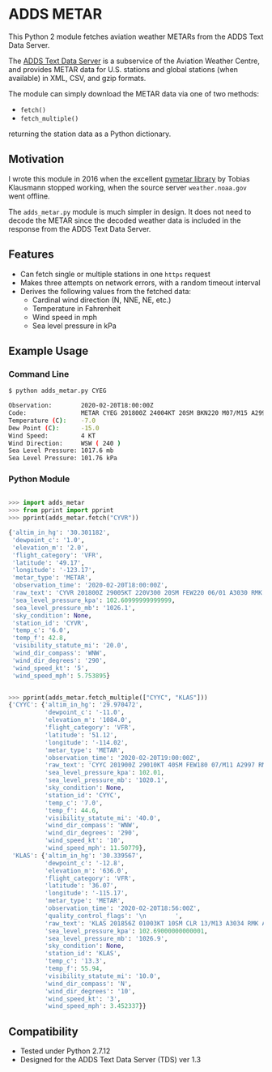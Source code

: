 # ADDS METAR
This Python 2 module fetches aviation weather METARs from the ADDS Text Data Server.

The [ADDS Text Data Server](https://aviationweather.gov/dataserver) is
a subservice of the Aviation Weather Centre, and provides METAR data
for U.S. stations and global stations (when available) in XML, CSV,
and gzip formats.

The module can simply download the METAR data via one of two methods:
 * ```fetch()```
 * ```fetch_multiple()```

returning the station data as a Python dictionary.


## Motivation

I wrote this module in 2016 when the excellent [pymetar
library](https://github.com/klausman/pymetar) by Tobias Klausmann stopped
working, when the source server ```weather.noaa.gov``` went offline.

The ```adds_metar.py``` module is much simpler in design. It does not
need to decode the METAR since the decoded weather data is included in
the response from the ADDS Text Data Server.


## Features

 * Can fetch single or multiple stations in one ```https``` request
 * Makes three attempts on network errors, with a random timeout interval
 * Derives the following values from the fetched data:
    * Cardinal wind direction (N, NNE, NE, etc.)
    * Temperature in Fahrenheit
    * Wind speed in mph
    * Sea level pressure in kPa


## Example Usage

### Command Line

```sh
$ python adds_metar.py CYEG

Observation:        2020-02-20T18:00:00Z
Code:               METAR CYEG 201800Z 24004KT 20SM BKN220 M07/M15 A2991 RMK CI5 SLP176
Temperature (C):    -7.0
Dew Point (C):      -15.0
Wind Speed:         4 KT
Wind Direction:     WSW ( 240 )
Sea Level Pressure: 1017.6 mb
Sea Level Pressure: 101.76 kPa
```

### Python Module

```python

>>> import adds_metar
>>> from pprint import pprint
>>> pprint(adds_metar.fetch("CYVR"))

{'altim_in_hg': '30.301182',
 'dewpoint_c': '1.0',
 'elevation_m': '2.0',
 'flight_category': 'VFR',
 'latitude': '49.17',
 'longitude': '-123.17',
 'metar_type': 'METAR',
 'observation_time': '2020-02-20T18:00:00Z',
 'raw_text': 'CYVR 201800Z 29005KT 220V300 20SM FEW220 06/01 A3030 RMK CI1 SLP261',
 'sea_level_pressure_kpa': 102.60999999999999,
 'sea_level_pressure_mb': '1026.1',
 'sky_condition': None,
 'station_id': 'CYVR',
 'temp_c': '6.0',
 'temp_f': 42.8,
 'visibility_statute_mi': '20.0',
 'wind_dir_compass': 'WNW',
 'wind_dir_degrees': '290',
 'wind_speed_kt': '5',
 'wind_speed_mph': 5.753895}


>>> pprint(adds_metar.fetch_multiple(["CYYC", "KLAS"]))
{'CYYC': {'altim_in_hg': '29.970472',
          'dewpoint_c': '-11.0',
          'elevation_m': '1084.0',
          'flight_category': 'VFR',
          'latitude': '51.12',
          'longitude': '-114.02',
          'metar_type': 'METAR',
          'observation_time': '2020-02-20T19:00:00Z',
          'raw_text': 'CYYC 201900Z 29010KT 40SM FEW180 07/M11 A2997 RMK AC1 AC TR SLP201',
          'sea_level_pressure_kpa': 102.01,
          'sea_level_pressure_mb': '1020.1',
          'sky_condition': None,
          'station_id': 'CYYC',
          'temp_c': '7.0',
          'temp_f': 44.6,
          'visibility_statute_mi': '40.0',
          'wind_dir_compass': 'WNW',
          'wind_dir_degrees': '290',
          'wind_speed_kt': '10',
          'wind_speed_mph': 11.50779},
 'KLAS': {'altim_in_hg': '30.339567',
          'dewpoint_c': '-12.8',
          'elevation_m': '636.0',
          'flight_category': 'VFR',
          'latitude': '36.07',
          'longitude': '-115.17',
          'metar_type': 'METAR',
          'observation_time': '2020-02-20T18:56:00Z',
          'quality_control_flags': '\n        ',
          'raw_text': 'KLAS 201856Z 01003KT 10SM CLR 13/M13 A3034 RMK AO2 SLP269 T01331128',
          'sea_level_pressure_kpa': 102.69000000000001,
          'sea_level_pressure_mb': '1026.9',
          'sky_condition': None,
          'station_id': 'KLAS',
          'temp_c': '13.3',
          'temp_f': 55.94,
          'visibility_statute_mi': '10.0',
          'wind_dir_compass': 'N',
          'wind_dir_degrees': '10',
          'wind_speed_kt': '3',
          'wind_speed_mph': 3.452337}}

```


## Compatibility

 * Tested under Python 2.7.12
 * Designed for the ADDS Text Data Server (TDS) ver 1.3



